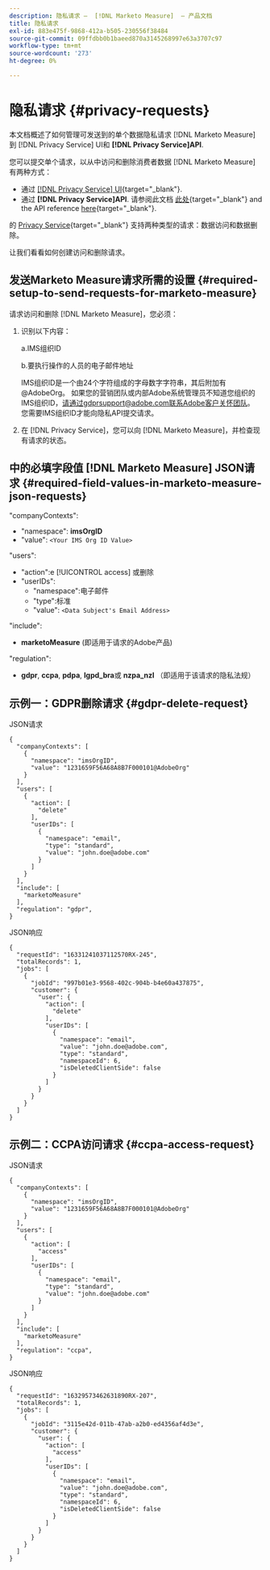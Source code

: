 ```yaml
---
description: 隐私请求 —  [!DNL Marketo Measure]  — 产品文档
title: 隐私请求
exl-id: 883e475f-9868-412a-b505-230556f38484
source-git-commit: 09ffdbb0b1baeed870a3145268997e63a3707c97
workflow-type: tm+mt
source-wordcount: '273'
ht-degree: 0%

---
```


# 隐私请求 {#privacy-requests}

本文档概述了如何管理可发送到的单个数据隐私请求 [!DNL Marketo Measure] 到 [!DNL Privacy Service] UI和 **[!DNL Privacy Service]API**.

您可以提交单个请求，以从中访问和删除消费者数据 [!DNL Marketo Measure] 有两种方式：

* 通过 [[!DNL Privacy Service] UI](https://experienceleague.adobe.com/docs/experience-platform/privacy/ui/overview.html){target="_blank"}.
* 通过 **[!DNL Privacy Service]API**. 请参阅此文档 [此处](https://experienceleague.adobe.com/docs/experience-platform/privacy/api/overview.html){target="_blank"} and the API reference [here](https://developer.adobe.com/experience-platform-apis/references/privacy-service/){target="_blank"}.

的 [Privacy Service](https://experienceleague.adobe.com/docs/experience-platform/privacy/home.html){target="_blank"} 支持两种类型的请求：数据访问和数据删除。

让我们看看如何创建访问和删除请求。

## 发送Marketo Measure请求所需的设置 {#required-setup-to-send-requests-for-marketo-measure}

请求访问和删除 [!DNL Marketo Measure]，您必须：

1. 识别以下内容：

   a.IMS组织ID

   b.要执行操作的人员的电子邮件地址

   IMS组织ID是一个由24个字符组成的字母数字字符串，其后附加有@AdobeOrg。 如果您的营销团队或内部Adobe系统管理员不知道您组织的IMS组织ID，请通过gdprsupport@adobe.com联系Adobe客户关怀团队。 您需要IMS组织ID才能向隐私API提交请求。

1. 在 [!DNL Privacy Service]，您可以向 [!DNL Marketo Measure]，并检查现有请求的状态。

## 中的必填字段值 [!DNL Marketo Measure] JSON请求 {#required-field-values-in-marketo-measure-json-requests}

&quot;companyContexts&quot;:

* &quot;namespace&quot;: **imsOrgID**
* &quot;value&quot;: `<Your IMS Org ID Value>`

&quot;users&quot;:

* &quot;action&quot;:e [!UICONTROL access] 或删除
* &quot;userIDs&quot;:
   * &quot;namespace&quot;:电子邮件
   * &quot;type&quot;:标准
   * &quot;value&quot;: `<Data Subject's Email Address>`

&quot;include&quot;:

* **marketoMeasure** (即适用于请求的Adobe产品)

&quot;regulation&quot;:

* **gdpr**, **ccpa**, **pdpa**, **lgpd_bra**&#x200B;或 **nzpa_nzl** （即适用于该请求的隐私法规）

## 示例一：GDPR删除请求 {#gdpr-delete-request}

JSON请求

```text
{
  "companyContexts": [
    {
      "namespace": "imsOrgID",
      "value": "1231659F56A68A8B7F000101@AdobeOrg"
    }
  ],
  "users": [
    {
      "action": [
        "delete"
      ],
      "userIDs": [
        {
          "namespace": "email",
          "type": "standard",
          "value": "john.doe@adobe.com"
        }
      ]
    }
  ],
  "include": [
    "marketoMeasure"
  ],
  "regulation": "gdpr",
}
```

JSON响应

```text
{
  "requestId": "16331241037112570RX-245",
  "totalRecords": 1,
  "jobs": [
    {
      "jobId": "997b01e3-9568-402c-904b-b4e60a437875",
      "customer": {
        "user": {
          "action": [
            "delete"
          ],
          "userIDs": [
            {
              "namespace": "email",
              "value": "john.doe@adobe.com",
              "type": "standard",
              "namespaceId": 6,
              "isDeletedClientSide": false
            }
          ]
        }
      }
    }
  ]
}
```

## 示例二：CCPA访问请求 {#ccpa-access-request}

JSON请求

```text
{
  "companyContexts": [
    {
      "namespace": "imsOrgID",
      "value": "1231659F56A68A8B7F000101@AdobeOrg"
    }
  ],
  "users": [
    {
      "action": [
        "access"
      ],
      "userIDs": [
        {
          "namespace": "email",
          "type": "standard",
          "value": "john.doe@adobe.com"
        }
      ]
    }
  ],
  "include": [
    "marketoMeasure"
  ],
  "regulation": "ccpa",
}
```

JSON响应

```text
{
  "requestId": "16329573462631890RX-207",
  "totalRecords": 1,
  "jobs": [
    {
      "jobId": "3115e42d-011b-47ab-a2b0-ed4356af4d3e",
      "customer": {
        "user": {
          "action": [
            "access"
          ],
          "userIDs": [
            {
              "namespace": "email",
              "value": "john.doe@adobe.com",
              "type": "standard",
              "namespaceId": 6,
              "isDeletedClientSide": false
            }
          ]
        }
      }
    }
  ]
}
```
